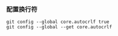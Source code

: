 ### 配置换行符
```shell
git config --global core.autocrlf true
git config --global --get core.autocrlf
```
